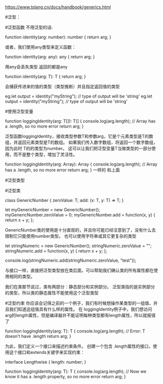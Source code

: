 https://www.tslang.cn/docs/handbook/generics.html

#泛型：

#泛型函数
不用泛型的话:

function identity(arg: number): number {
    return arg;
}

或者，我们使用any类型来定义函数：

function identity(arg: any): any {
    return arg;
}

用any会丢失类型 返回的都是any

function identity<T>(arg: T): T {
    return arg;
}

会捕获传进来的值的类型（类型推断）并且指定返回值的类型

eg.let output = identity<string>("myString");  // type of output will be 'string'
eg.let output = identity("myString");  // type of output will be 'string'

#使用泛型变量

function loggingIdentity<T>(arg: T[]): T[] {
    console.log(arg.length);  // Array has a .length, so no more error
    return arg;
}

泛型函数loggingIdentity，接收类型参数T和参数arg，它是个元素类型是T的数组，并返回元素类型是T的数组。 如果我们传入数字数组，将返回一个数字数组，因为此时 T的的类型为number。 这可以让我们把泛型变量T当做类型的一部分使用，而不是整个类型，增加了灵活性。

function loggingIdentity<T>(arg: Array<T>): Array<T> {
    console.log(arg.length);  // Array has a .length, so no more error
    return arg;
}
一样的 和上面

#泛型类型


#泛型类

class GenericNumber<T> {
    zeroValue: T;
    add: (x: T, y: T) => T;
}

let myGenericNumber = new GenericNumber<number>();
myGenericNumber.zeroValue = 0;
myGenericNumber.add = function(x, y) { return x + y; };

GenericNumber类的使用是十分直观的，并且你可能已经注意到了，没有什么去限制它只能使用number类型。 也可以使用字符串或其它更复杂的类型

let stringNumeric = new GenericNumber<string>();
stringNumeric.zeroValue = "";
stringNumeric.add = function(x, y) { return x + y; };

console.log(stringNumeric.add(stringNumeric.zeroValue, "test"));

与接口一样，直接把泛型类型放在类后面，可以帮助我们确认类的所有属性都在使用相同的类型。

我们在类那节说过，类有两部分：静态部分和实例部分。 泛型类指的是实例部分的类型，所以类的静态属性不能使用这个泛型类型


#泛型约束
你应该会记得之前的一个例子，我们有时候想操作某类型的一组值，并且我们知道这组值具有什么样的属性。 在 loggingIdentity例子中，我们想访问arg的length属性，但是编译器并不能证明每种类型都有length属性，所以就报错了

function loggingIdentity<T>(arg: T): T {
    console.log(arg.length);  // Error: T doesn't have .length
    return arg;
}

为此，我们定义一个接口来描述约束条件。 创建一个包含 .length属性的接口，使用这个接口和extends关键字来实现约束：

interface Lengthwise {
    length: number;
}

function loggingIdentity<T extends Lengthwise>(arg: T): T {
    console.log(arg.length);  // Now we know it has a .length property, so no more error
    return arg;
}